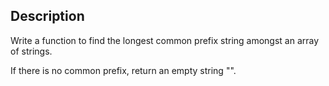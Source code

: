 ## Description
Write a function to find the longest common prefix string amongst an array of strings.

If there is no common prefix, return an empty string "".